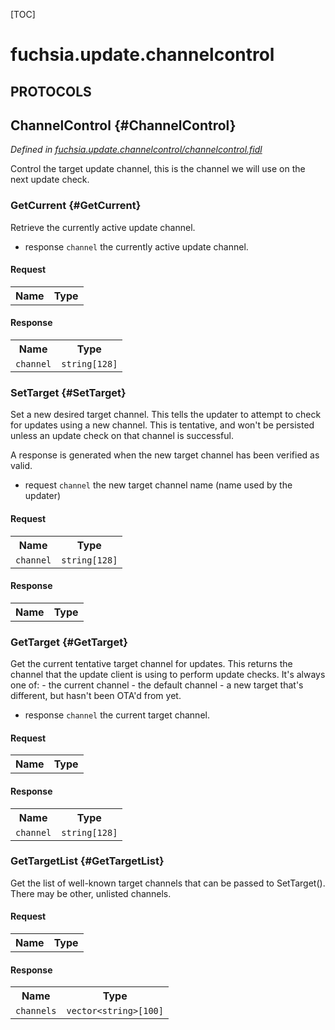 [TOC]

# fuchsia.update.channelcontrol


## **PROTOCOLS**

## ChannelControl {#ChannelControl}
*Defined in [fuchsia.update.channelcontrol/channelcontrol.fidl](https://fuchsia.googlesource.com/fuchsia/+/master/sdk/fidl/fuchsia.update.channelcontrol/channelcontrol.fidl#11)*

<p>Control the target update channel, this is the channel we will use on the next update check.</p>

### GetCurrent {#GetCurrent}

<p>Retrieve the currently active update channel.</p>
<ul>
<li>response <code>channel</code> the currently active update channel.</li>
</ul>

#### Request
<table>
    <tr><th>Name</th><th>Type</th></tr>
    </table>


#### Response
<table>
    <tr><th>Name</th><th>Type</th></tr>
    <tr>
            <td><code>channel</code></td>
            <td>
                <code>string[128]</code>
            </td>
        </tr></table>

### SetTarget {#SetTarget}

<p>Set a new desired target channel.  This tells the updater to attempt to
check for updates using a new channel.  This is tentative, and won't be
persisted unless an update check on that channel is successful.</p>
<p>A response is generated when the new target channel has been verified as
valid.</p>
<ul>
<li>request <code>channel</code> the new target channel name (name used by the updater)</li>
</ul>

#### Request
<table>
    <tr><th>Name</th><th>Type</th></tr>
    <tr>
            <td><code>channel</code></td>
            <td>
                <code>string[128]</code>
            </td>
        </tr></table>


#### Response
<table>
    <tr><th>Name</th><th>Type</th></tr>
    </table>

### GetTarget {#GetTarget}

<p>Get the current tentative target channel for updates.
This returns the channel that the update client is using to perform update
checks.  It's always one of:
- the current channel
- the default channel
- a new target that's different, but hasn't been OTA'd from yet.</p>
<ul>
<li>response <code>channel</code> the current target channel.</li>
</ul>

#### Request
<table>
    <tr><th>Name</th><th>Type</th></tr>
    </table>


#### Response
<table>
    <tr><th>Name</th><th>Type</th></tr>
    <tr>
            <td><code>channel</code></td>
            <td>
                <code>string[128]</code>
            </td>
        </tr></table>

### GetTargetList {#GetTargetList}

<p>Get the list of well-known target channels that can be passed to SetTarget().
There may be other, unlisted channels.</p>

#### Request
<table>
    <tr><th>Name</th><th>Type</th></tr>
    </table>


#### Response
<table>
    <tr><th>Name</th><th>Type</th></tr>
    <tr>
            <td><code>channels</code></td>
            <td>
                <code>vector&lt;string&gt;[100]</code>
            </td>
        </tr></table>


















